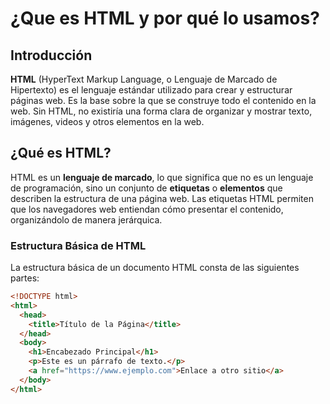 # ¿Que es HTML y por qué lo usamos?

## Introducción

**HTML** (HyperText Markup Language, o Lenguaje de Marcado de Hipertexto) es el lenguaje estándar utilizado para crear y estructurar páginas web. Es la base sobre la que se construye todo el contenido en la web. Sin HTML, no existiría una forma clara de organizar y mostrar texto, imágenes, videos y otros elementos en la web.

## ¿Qué es HTML?

HTML es un **lenguaje de marcado**, lo que significa que no es un lenguaje de programación, sino un conjunto de **etiquetas** o **elementos** que describen la estructura de una página web. Las etiquetas HTML permiten que los navegadores web entiendan cómo presentar el contenido, organizándolo de manera jerárquica.

### Estructura Básica de HTML

La estructura básica de un documento HTML consta de las siguientes partes:

```html
<!DOCTYPE html>
<html>
  <head>
    <title>Título de la Página</title>
  </head>
  <body>
    <h1>Encabezado Principal</h1>
    <p>Este es un párrafo de texto.</p>
    <a href="https://www.ejemplo.com">Enlace a otro sitio</a>
  </body>
</html>
